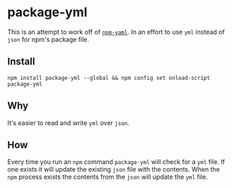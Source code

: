 # package-yml

This is an attempt to work off of [`npm-yaml`](https://github.com/saschagehlich/npm-yaml). In an effort to use `yml` instead of `json` for npm's package file.

## Install

```
npm install package-yml --global && npm config set onload-script package-yml
```
## Why

It's easier to read and write `yml` over `json`.

## How

Every time you run an `npm` command `package-yml` will check for a `yml` file. If one exists it will update the existing `json` file with the contents. When the `npm` process exists the contents from the `json` will update the `yml` file.
